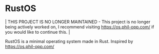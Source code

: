 # RustOS
| THIS PROJECT IS NO LONGER MAINTAINED -
 This project is no longer being actively worked on,
 I recommend visiting https://os.phil-opp.com/ if you would like to continue this. |

RustOS is a minimal operating system made in Rust.
Inspired by https://os.phil-opp.com/
